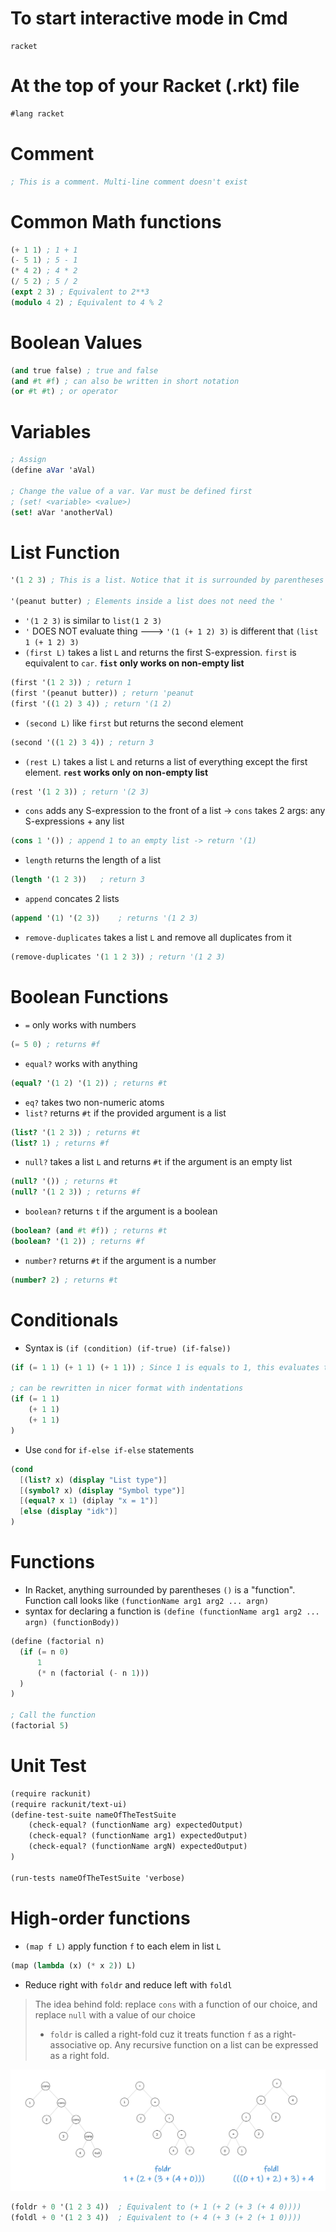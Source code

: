 # To start interactive mode in Cmd
```
racket
```

# At the top of your Racket (.rkt) file
```scheme
#lang racket
```

# Comment
```scheme
; This is a comment. Multi-line comment doesn't exist
```

# Common Math functions
```scheme
(+ 1 1) ; 1 + 1
(- 5 1) ; 5 - 1
(* 4 2) ; 4 * 2
(/ 5 2) ; 5 / 2
(expt 2 3) ; Equivalent to 2**3
(modulo 4 2) ; Equivalent to 4 % 2
```

# Boolean Values
```scheme
(and true false) ; true and false
(and #t #f) ; can also be written in short notation
(or #t #t) ; or operator
```

# Variables
```scheme
; Assign
(define aVar 'aVal)

; Change the value of a var. Var must be defined first
; (set! <variable> <value>)
(set! aVar 'anotherVal)
```

# List Function
```scheme
'(1 2 3) ; This is a list. Notice that it is surrounded by parentheses BUT it has a ' in front of it. That stops the "function" from evaluating

'(peanut butter) ; Elements inside a list does not need the '
```
- `'(1 2 3)` is similar to `list(1 2 3) `
- `'` DOES NOT evaluate thing ---> `'(1 (+ 1 2) 3)` is different that `(list 1 (+ 1 2) 3)`
- `(first L)` takes a list `L` and returns the first S-expression. `first` is equivalent to `car`. **`fist` only works on non-empty list**
```scheme
(first '(1 2 3)) ; return 1
(first '(peanut butter)) ; return 'peanut
(first '((1 2) 3 4)) ; return '(1 2)
```
- `(second L)` like `first` but returns the second element
```scheme
(second '((1 2) 3 4)) ; return 3
```
- `(rest L)` takes a list `L` and returns a list of everything except the first element. **`rest` works only on non-empty list**
```scheme
(rest '(1 2 3)) ; return '(2 3)
```
- `cons` adds any S-expression to the front of a list &rightarrow; `cons` takes 2 args: any S-expressions + any list
```scheme
(cons 1 '()) ; append 1 to an empty list -> return '(1)
```
- `length` returns the length of a list
```scheme
(length '(1 2 3))	; return 3
```
- `append` concates 2 lists
```scheme
(append '(1) '(2 3))	; returns '(1 2 3)
```
- `remove-duplicates` takes a list `L` and remove all duplicates from it
```scheme
(remove-duplicates '(1 1 2 3)) ; return '(1 2 3)
```

# Boolean Functions
- `=` only works with numbers
```scheme
(= 5 0) ; returns #f
```
- `equal?` works with anything
```scheme
(equal? '(1 2) '(1 2)) ; returns #t
```
- `eq?` takes two non-numeric atoms 
- `list?` returns `#t` if the provided argument is a list
```scheme
(list? '(1 2 3)) ; returns #t
(list? 1) ; returns #f
```
- `null?` takes a list `L` and returns `#t` if the argument is an empty list
```scheme
(null? '()) ; returns #t
(null? '(1 2 3)) ; returns #f
```
- `boolean?` returns `t` if the argument is a boolean
```scheme
(boolean? (and #t #f)) ; returns #t
(boolean? '(1 2)) ; returns #f
```
- `number?` returns `#t` if the argument is a number
```scheme
(number? 2)	; returns #t
```

# Conditionals
- Syntax is `(if (condition) (if-true) (if-false))`
```scheme
(if (= 1 1) (+ 1 1) (+ 1 1)) ; Since 1 is equals to 1, this evaluates to (+ 1 1) which is 2

; can be rewritten in nicer format with indentations
(if (= 1 1)
    (+ 1 1)
    (+ 1 1)
)
```
- Use `cond` for `if-else if-else` statements
```scheme
(cond
  [(list? x) (display "List type")]
  [(symbol? x) (display "Symbol type")]
  [(equal? x 1) (diplay "x = 1")]
  [else (display "idk")]
)
```

# Functions
- In Racket, anything surrounded by parentheses `()` is a "function". Function call looks like `(functionName arg1 arg2 ... argn)`
- syntax for declaring a function is `(define (functionName arg1 arg2 ... argn) (functionBody))`
```scheme
(define (factorial n)
  (if (= n 0)
      1
      (* n (factorial (- n 1)))
  )
)

; Call the function
(factorial 5) 
```

# Unit Test
```scheme
(require rackunit)
(require rackunit/text-ui)
(define-test-suite nameOfTheTestSuite
	(check-equal? (functionName arg) expectedOutput)
	(check-equal? (functionName arg1) expectedOutput)
	(check-equal? (functionName argN) expectedOutput)
)

(run-tests nameOfTheTestSuite 'verbose)
```

# High-order functions
- `(map f L)` apply function `f` to each elem in list `L`
```scheme
(map (lambda (x) (* x 2)) L)
```
- Reduce right with `foldr` and reduce left with `foldl`
> The idea behind fold: replace `cons` with a function of our choice, and replace `null` with a value of our choice
> - `foldr` is called a right-fold cuz it treats function `f` as a right-associative op. Any recursive function on a list can be expressed as a right fold.

![](images/fold.png)
```scheme
(foldr + 0 '(1 2 3 4))	; Equivalent to (+ 1 (+ 2 (+ 3 (+ 4 0))))
(foldl + 0 '(1 2 3 4))	; Equivalent to (+ 4 (+ 3 (+ 2 (+ 1 0))))
```



